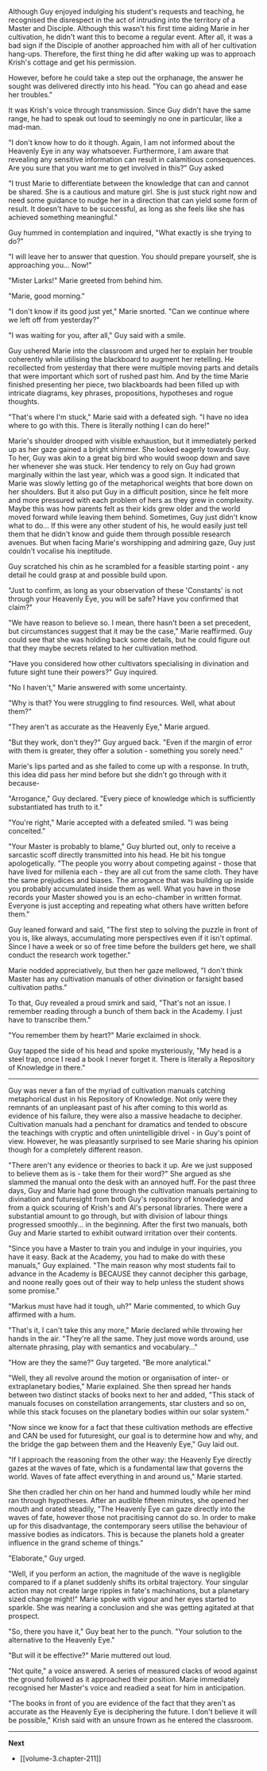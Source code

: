 
Although Guy enjoyed indulging his student's requests and teaching, he recognised the disrespect in the act of intruding into the territory of a Master and Disciple. Although this wasn't his first time aiding Marie in her cultivation, he didn't want this to become a regular event. After all, it was a bad sign if the Disciple of another approached him with all of her cultivation hang-ups. Therefore, the first thing he did after waking up was to approach Krish's cottage and get his permission.

However, before he could take a step out the orphanage, the answer he sought was delivered directly into his head. "You can go ahead and ease her troubles."

It was Krish's voice through transmission. Since Guy didn't have the same range, he had to speak out loud to seemingly no one in particular, like a mad-man.

"I don't know how to do it though. Again, I am not informed about the Heavenly Eye in any way whatsoever. Furthermore, I am aware that revealing any sensitive information can result in calamitious consequences. Are you sure that you want me to get involved in this?" Guy asked

"I trust Marie to differentiate between the knowledge that can and cannot be shared. She is a cautious and mature girl. She is just stuck right now and need some guidance to nudge her in a direction that can yield some form of result. It doesn't have to be successful, as long as she feels like she has achieved something meaningful."

Guy hummed in contemplation and inquired, "What exactly is she trying to do?"

"I will leave her to answer that question. You should prepare yourself, she is approaching you... Now!"

"Mister Larks!" Marie greeted from behind him.

"Marie, good morning."

"I don't know if its good just yet," Marie snorted. "Can we continue where we left off from yesterday?"

"I was waiting for you, after all," Guy said with a smile.

Guy ushered Marie into the classroom and urged her to explain her trouble coherently while utilising the blackboard to augment her retelling. He recollected from yesterday that there were multiple moving parts and details that were important which sort of rushed past him. And by the time Marie finished presenting her piece, two blackboards had been filled up with intricate diagrams, key phrases, propositions, hypotheses and rogue thoughts.

"That's where I'm stuck," Marie said with a defeated sigh. "I have no idea where to go with this. There is literally nothing I can do here!"

Marie's shoulder drooped with visible exhaustion, but it immediately perked up as her gaze gained a bright shimmer. She looked eagerly towards Guy. To her, Guy was akin to a great big bird who would swoop down and save her whenever she was stuck. Her tendency to rely on Guy had grown marginally within the last year, which was a good sign. It indicated that Marie was slowly letting go of the metaphorical weights that bore down on her shoulders. But it also put Guy in a difficult position, since he felt more and more pressured with each problem of hers as they grew in complexity. Maybe this was how parents felt as their kids grew older and the world moved forward while leaving them behind. Sometimes, Guy just didn't know what to do... If this were any other student of his, he would easily just tell them that he didn't know and guide them through possible research avenues. But when facing Marie's worshipping and admiring gaze, Guy just couldn't vocalise his ineptitude.

Guy scratched his chin as he scrambled for a feasible starting point - any detail he could grasp at and possible build upon.

"Just to confirm, as long as your observation of these 'Constants' is not through your Heavenly Eye, you will be safe? Have you confirmed that claim?"

"We have reason to believe so. I mean, there hasn't been a set precedent, but circumstances suggest that it may be the case," Marie reaffirmed. Guy could see that she was holding back some details, but he could figure out that they maybe secrets related to her cultivation method.

"Have you considered how other cultivators specialising in divination and future sight tune their powers?" Guy inquired.

"No I haven't," Marie answered with some uncertainty.

"Why is that? You were struggling to find resources. Well, what about them?"

"They aren't as accurate as the Heavenly Eye," Marie argued.

"But they work, don't they?" Guy argued back. "Even if the margin of error with them is greater, they offer a solution - something you sorely need."

Marie's lips parted and as she failed to come up with a response. In truth, this idea did pass her mind before but she didn't go through with it because-

"Arrogance," Guy declared. "Every piece of knowledge which is sufficiently substantiated has truth to it."

"You're right," Marie accepted with a defeated smiled. "I was being conceited."

"Your Master is probably to blame," Guy blurted out, only to receive a sarcastic scoff directly transmitted into his head. He bit his tongue apologetically. "The people you worry about competing against - those that have lived for millenia each - they are all cut from the same cloth. They have the same prejudices and biases. The arrogance that was building up inside you probably accumulated inside them as well. What you have in those records your Master showed you is an echo-chamber in written format. Everyone is just accepting and repeating what others have written before them."

Guy leaned forward and said, "The first step to solving the puzzle in front of you is, like always, accumulating more perspectives even if it isn't optimal. Since I have a week or so of free time before the builders get here, we shall conduct the research work together."

Marie nodded appreciatively, but then her gaze mellowed, "I don't think Master has any cultivation manuals of other divination or farsight based cultivation paths."

To that, Guy revealed a proud smirk and said, "That's not an issue. I remember reading through a bunch of them back in the Academy. I just have to transcribe them."

"You remember them by heart?" Marie exclaimed in shock.

Guy tapped the side of his head and spoke mysteriously, "My head is a steel trap, once I read a book I never forget it. There is literally a Repository of Knowledge in there."

____

Guy was never a fan of the myriad of cultivation manuals catching metaphorical dust in his Repository of Knowledge. Not only were they remnants of an unpleasant past of his after coming to this world as evidence of his failure, they were also a massive headache to decipher. Cultivation manuals had a penchant for dramatics and tended to obscure the teachings with cryptic and often unintelligible drivel - in Guy's point of view. However, he was pleasantly surprised to see Marie sharing his opinion though for a completely different reason.

"There aren't any evidence or theories to back it up. Are we just supposed to believe them as is - take them for their word?" She argued as she slammed the manual onto the desk with an annoyed huff. For the past three days, Guy and Marie had gone through the cultivation manuals pertaining to divination and futuresight from both Guy's repository of knowledge and from a quick scouring of Krish's and Al's personal libraries. There were a substantial amount to go through, but with division of labour things progressed smoothly... in the beginning. After the first two manuals, both Guy and Marie started to exhibit outward irritation over their contents.

"Since you have a Master to train you and indulge in your inquiries, you have it easy. Back at the Academy, you had to make do with these manuals," Guy explained. "The main reason why most students fail to advance in the Academy is BECAUSE they cannot decipher this garbage, and noone really goes out of their way to help unless the student shows some promise."

"Markus must have had it tough, uh?" Marie commented, to which Guy affirmed with a hum.

"That's it, I can't take this any more," Marie declared while throwing her hands in the air. "They're all the same. They just move words around, use alternate phrasing, play with semantics and vocabulary..."

"How are they the same?" Guy targeted. "Be more analytical."

"Well, they all revolve around the motion or organisation of inter- or extraplanetary bodies," Marie explained. She then spread her hands between two distinct stacks of books next to her and added, "This stack of manuals focuses on constellation arrangements, star clusters and so on, while this stack focuses on the planetary bodies within our solar system."

"Now since we know for a fact that these cultivation methods are effective and CAN be used for futuresight, our goal is to determine how and why, and the bridge the gap between them and the Heavenly Eye," Guy laid out.

"If I approach the reasoning from the other way: the Heavenly Eye directly gazes at the waves of fate, which is a fundamental law that governs the world. Waves of fate affect everything in and around us," Marie started.

She then cradled her chin on her hand and hummed loudly while her mind ran through hypotheses. After an audible fifteen minutes, she opened her mouth and orated steadily, "The Heavenly Eye can gaze directly into the waves of fate, however those not pracitising cannot do so. In order to make up for this disadvantage, the contemporary seers utilise the behaviour of massive bodies as indicators. This is because the planets hold a greater influence in the grand scheme of things."

"Elaborate," Guy urged.

"Well, if you perform an action, the magnitude of the wave is negligible compared to if a planet suddenly shifts its orbital trajectory. Your singular action may not create large ripples in fate's machinations, but a planetary sized change might!" Marie spoke with vigour and her eyes started to sparkle. She was nearing a conclusion and she was getting agitated at that prospect.

"So, there you have it," Guy beat her to the punch. "Your solution to the alternative to the Heavenly Eye."

"But will it be effective?" Marie muttered out loud.

"Not quite," a voice answered. A series of measured clacks of wood against the ground followed as it approached their position. Marie immediately recognised her Master's voice and readied a seat for him in anticipation.

"The books in front of you are evidence of the fact that they aren't as accurate as the Heavenly Eye is deciphering the future. I don't believe it will be possible," Krish said with an unsure frown as he entered the classroom.

____

**Next**
* [[volume-3.chapter-211]]